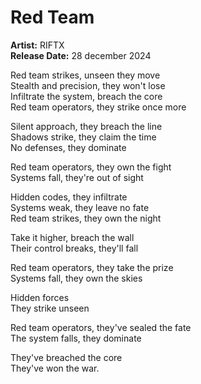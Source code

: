 # Red Team

**Artist:** RIFTX  
**Release Date:** 28 december 2024

Red team strikes, unseen they move  
Stealth and precision, they won't lose  
Infiltrate the system, breach the core  
Red team operators, they strike once more  

Silent approach, they breach the line  
Shadows strike, they claim the time  
No defenses, they dominate  

Red team operators, they own the fight  
Systems fall, they're out of sight  

Hidden codes, they infiltrate  
Systems weak, they leave no fate  
Red team strikes, they own the night  

Take it higher, breach the wall  
Their control breaks, they'll fall  

Red team operators, they take the prize  
Systems fall, they own the skies  

Hidden forces  
They strike unseen  

Red team operators, they've sealed the fate  
The system falls, they dominate  

They've breached the core  
They've won the war.
